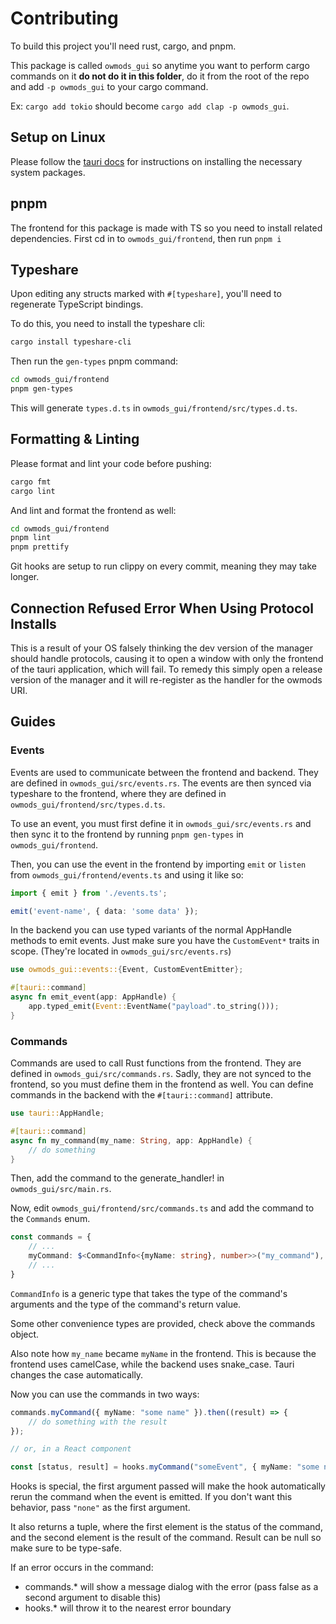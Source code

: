 # Contributing

To build this project you'll need rust, cargo, and pnpm.

This package is called `owmods_gui` so anytime you want to perform cargo commands on it **do not do it in this folder**, do it from the root of the repo and add `-p owmods_gui` to your cargo command.

Ex: `cargo add tokio` should become `cargo add clap -p owmods_gui`.

## Setup on Linux

Please follow the [tauri docs](https://tauri.app/v1/guides/getting-started/prerequisites#setting-up-linux) for instructions on installing the necessary system packages.

## pnpm

The frontend for this package is made with TS so you need to install related dependencies. First cd in to `owmods_gui/frontend`, then run `pnpm i`

## Typeshare

Upon editing any structs marked with `#[typeshare]`, you'll need to regenerate TypeScript bindings.

To do this, you need to install the typeshare cli:

```sh
cargo install typeshare-cli
```

Then run the `gen-types` pnpm command:

```sh
cd owmods_gui/frontend
pnpm gen-types
```

This will generate `types.d.ts` in `owmods_gui/frontend/src/types.d.ts`.

## Formatting & Linting

Please format and lint your code before pushing:

```sh
cargo fmt
cargo lint
```

And lint and format the frontend as well:

```sh
cd owmods_gui/frontend
pnpm lint
pnpm prettify
```

Git hooks are setup to run clippy on every commit, meaning they may take longer.

## Connection Refused Error When Using Protocol Installs

This is a result of your OS falsely thinking the dev version of the manager should handle protocols, causing it to open a window with only the frontend of the tauri application, which will fail. To remedy this simply open a release version of the manager and it will re-register as the handler for the owmods URI.

## Guides

### Events

Events are used to communicate between the frontend and backend. They are defined in `owmods_gui/src/events.rs`.
The events are then synced via typeshare to the frontend, where they are defined in `owmods_gui/frontend/src/types.d.ts`.

To use an event, you must first define it in `owmods_gui/src/events.rs` and then sync it to the frontend by running `pnpm gen-types` in `owmods_gui/frontend`.

Then, you can use the event in the frontend by importing `emit` or `listen` from `owmods_gui/frontend/events.ts` and using it like so:

```ts
import { emit } from './events.ts';

emit('event-name', { data: 'some data' });
```

In the backend you can use typed variants of the normal AppHandle methods to emit events. Just make sure you have the `CustomEvent*` traits in scope.
(They're located in `owmods_gui/src/events.rs`)

```rs
use owmods_gui::events::{Event, CustomEventEmitter};

#[tauri::command]
async fn emit_event(app: AppHandle) {
    app.typed_emit(Event::EventName("payload".to_string()));
}
```

### Commands

Commands are used to call Rust functions from the frontend. They are defined in `owmods_gui/src/commands.rs`.
Sadly, they are not synced to the frontend, so you must define them in the frontend as well.
You can define commands in the backend with the `#[tauri::command]` attribute.

```rs
use tauri::AppHandle;

#[tauri::command]
async fn my_command(my_name: String, app: AppHandle) {
    // do something
}
```

Then, add the command to the generate_handler! in `owmods_gui/src/main.rs`.

Now, edit `owmods_gui/frontend/src/commands.ts` and add the command to the `Commands` enum.

```ts
const commands = {
    // ...
    myCommand: $<CommandInfo<{myName: string}, number>>("my_command"), // the name of the command must match the name in the backend
    // ...
}
```

`CommandInfo` is a generic type that takes the type of the command's arguments and the type of the command's return value.

Some other convenience types are provided, check above the commands object.

Also note how `my_name` became `myName` in the frontend. This is because the frontend uses camelCase, while the backend uses snake_case. Tauri changes the case automatically.

Now you can use the commands in two ways:

```ts
commands.myCommand({ myName: "some name" }).then((result) => {
    // do something with the result
});

// or, in a React component

const [status, result] = hooks.myCommand("someEvent", { myName: "some name" });
```

Hooks is special, the first argument passed will make the hook automatically rerun the command when the event is emitted. If you don't want this behavior, pass `"none"` as the first argument.

It also returns a tuple, where the first element is the status of the command, and the second element is the result of the command. Result can be null so make sure to be type-safe.

If an error occurs in the command:

- commands.* will show a message dialog with the error (pass false as a second argument to disable this)
- hooks.* will throw it to the nearest error boundary
